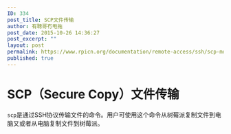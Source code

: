 ```yaml
---
ID: 334
post_title: SCP文件传输
author: 有聰哥冇甩拖
post_date: 2015-10-26 14:36:27
post_excerpt: ""
layout: post
permalink: https://www.rpicn.org/documentation/remote-access/ssh/scp-md/
published: true
---
```

# SCP（Secure Copy）文件传输

`scp`是通过SSH协议传输文件的命令。用户可使用这个命令从树莓派复制文件到电脑又或者从电脑复制文件到树莓派。
